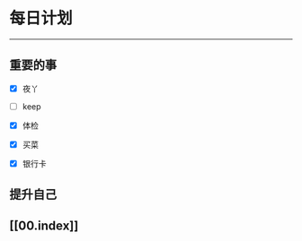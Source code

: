 
# 每日计划
---
## 重要的事

- [x]    夜丫
- [ ]   keep
- [x]  体检
- [x] 买菜
- [x] 银行卡



## 提升自己

  



## [[00.index]]










